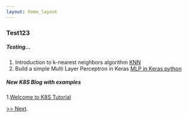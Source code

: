 ```yaml
---
layout: home_layout
---
```


### [](#header-2) Test123

##### Testing...

1.  Introduction to k-nearest neighbors algorithm [KNN](./page/knn)
2.  Build a simple Multi Layer Perceptron in Keras [MLP in Keras python](./page/mlp_keras)


##### New K8S Blog with examples
1.[Welcome to K8S Tutorial](./page/k8s/_index.md)

[>> Next](#).
